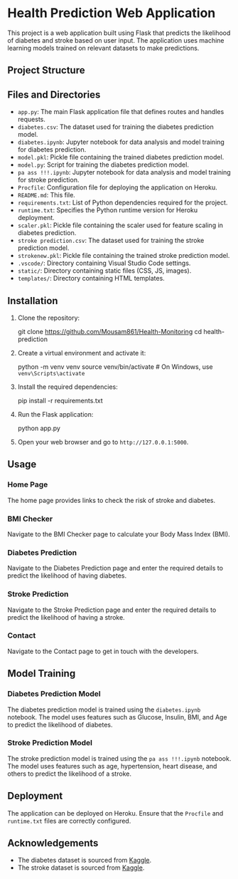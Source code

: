 # Health Prediction Web Application

This project is a web application built using Flask that predicts the likelihood of diabetes and stroke based on user input. The application uses machine learning models trained on relevant datasets to make predictions.

## Project Structure


## Files and Directories

- `app.py`: The main Flask application file that defines routes and handles requests.
- `diabetes.csv`: The dataset used for training the diabetes prediction model.
- `diabetes.ipynb`: Jupyter notebook for data analysis and model training for diabetes prediction.
- `model.pkl`: Pickle file containing the trained diabetes prediction model.
- `model.py`: Script for training the diabetes prediction model.
- `pa ass !!!.ipynb`: Jupyter notebook for data analysis and model training for stroke prediction.
- `Procfile`: Configuration file for deploying the application on Heroku.
- `README.md`: This file.
- `requirements.txt`: List of Python dependencies required for the project.
- `runtime.txt`: Specifies the Python runtime version for Heroku deployment.
- `scaler.pkl`: Pickle file containing the scaler used for feature scaling in diabetes prediction.
- `stroke prediction.csv`: The dataset used for training the stroke prediction model.
- `strokenew.pkl`: Pickle file containing the trained stroke prediction model.
- `.vscode/`: Directory containing Visual Studio Code settings.
- `static/`: Directory containing static files (CSS, JS, images).
- `templates/`: Directory containing HTML templates.

## Installation

1. Clone the repository:
    
    git clone https://github.com/Mousam861/Health-Monitoring
    cd health-prediction
    

2. Create a virtual environment and activate it:
   
    python -m venv venv
    source venv/bin/activate  # On Windows, use `venv\Scripts\activate`
    

3. Install the required dependencies:
    
    pip install -r requirements.txt
    

4. Run the Flask application:
    
    python app.py
    

5. Open your web browser and go to `http://127.0.0.1:5000`.




## Usage

### Home Page

The home page provides links to check the risk of stroke and diabetes.

### BMI Checker

Navigate to the BMI Checker page to calculate your Body Mass Index (BMI).

### Diabetes Prediction

Navigate to the Diabetes Prediction page and enter the required details to predict the likelihood of having diabetes.

### Stroke Prediction

Navigate to the Stroke Prediction page and enter the required details to predict the likelihood of having a stroke.

### Contact

Navigate to the Contact page to get in touch with the developers.

## Model Training

### Diabetes Prediction Model

The diabetes prediction model is trained using the `diabetes.ipynb` notebook. The model uses features such as Glucose, Insulin, BMI, and Age to predict the likelihood of diabetes.

### Stroke Prediction Model

The stroke prediction model is trained using the `pa ass !!!.ipynb` notebook. The model uses features such as age, hypertension, heart disease, and others to predict the likelihood of a stroke.

## Deployment

The application can be deployed on Heroku. Ensure that the `Procfile` and `runtime.txt` files are correctly configured.



## Acknowledgements

- The diabetes dataset is sourced from [Kaggle](https://www.kaggle.com/uciml/pima-indians-diabetes-database).
- The stroke dataset is sourced from [Kaggle](https://www.kaggle.com/fedesoriano/stroke-prediction-dataset).




